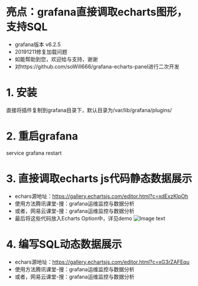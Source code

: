 # 亮点：grafana直接调取echarts图形，支持SQL
* grafana版本 v6.2.5
* 20191211修复加载问题
* 如能帮助到您，欢迎给与支持，谢谢
* 对https://github.com/soWill666/grafana-echarts-panel进行二次开发

# 1. 安装
直接将插件复制到grafana目录下，默认目录为/var/lib/grafana/plugins/

# 2. 重启grafana
service grafana restart

# 3. 直接调取echarts js代码静态数据展示
* echars源地址：https://gallery.echartsjs.com/editor.html?c=xdExzKlpOh
* 使用方法腾讯课堂-搜：grafana运维监控与数据分析
* 或者，网易云课堂-搜：grafana运维监控与数据分析
* 最后将这些代码放入Echarts Option中，详见demo
![Image text](https://github.com/ocpeng/grafana-echarts-panel/blob/master/demo/01.png)

# 4. 编写SQL动态数据展示
* echars源地址：https://gallery.echartsjs.com/editor.html?c=xG3rZAFEqu
* 使用方法腾讯课堂-搜：grafana运维监控与数据分析
* 或者，网易云课堂-搜：grafana运维监控与数据分析

